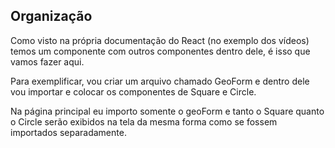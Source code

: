 ## Organização

Como visto na própria documentação do React (no exemplo dos vídeos) temos um componente com outros componentes dentro dele, é isso que vamos fazer aqui.

Para exemplificar, vou criar um arquivo chamado GeoForm e dentro dele vou importar e colocar os componentes de Square e Circle. 

Na página principal eu importo somente o geoForm e tanto o Square quanto o Circle serão exibidos na tela da mesma forma como se fossem importados separadamente.